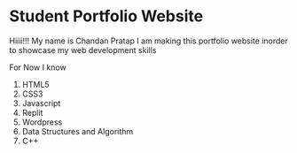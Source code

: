 # Student Portfolio Website
Hiiii!!! My name is Chandan Pratap  I am making this portfolio
 website inorder to showcase my web development skills 

 For Now I know
 1. HTML5
 1. CSS3
 3. Javascript
 4. Replit
 5. Wordpress
 6. Data Structures and Algorithm
 7. C++


